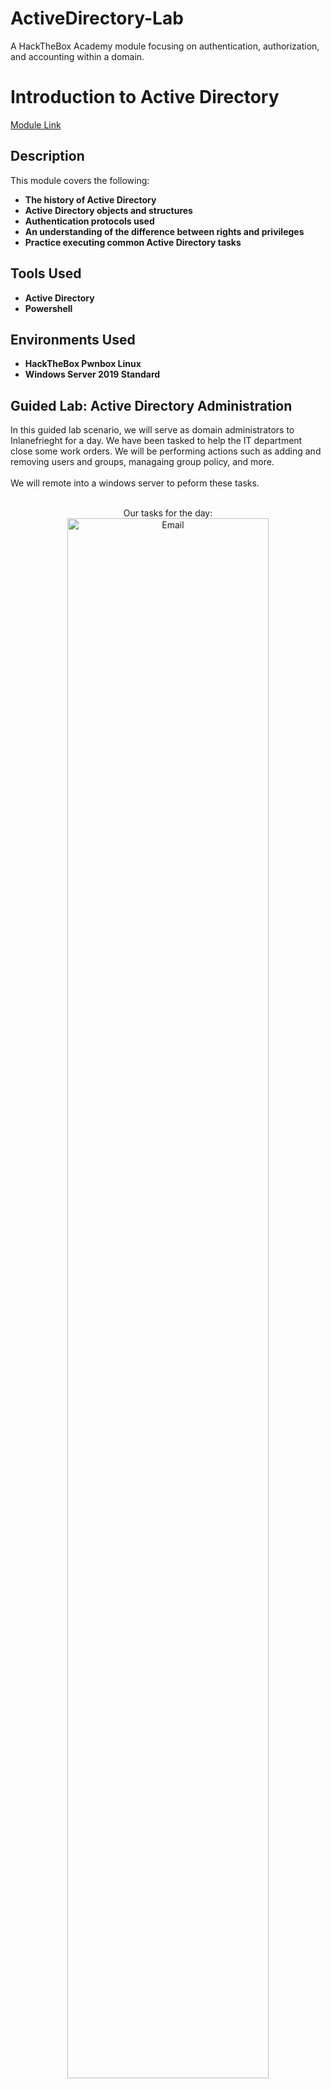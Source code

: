 # ActiveDirectory-Lab
A HackTheBox Academy module focusing on authentication, authorization, and accounting within a domain.

<h1>Introduction to Active Directory</h1>

[Module Link](https://academy.hackthebox.com/course/preview/intro-to-network-traffic-analysis)

<h2>Description</h2>
This module covers the following:

- <b>The history of Active Directory</b>
- <b>Active Directory objects and structures</b>
- <b>Authentication protocols used</b>
- <b>An understanding of the difference between rights and privileges</b>
- <b>Practice executing common Active Directory tasks</b>

<h2>Tools Used</h2>

- <b>Active Directory</b>
- <b>Powershell</b>

<h2>Environments Used </h2>

- <b>HackTheBox Pwnbox Linux</b>
- <b>Windows Server 2019 Standard</b>

<h2>Guided Lab: Active Directory Administration</h2>
In this guided lab scenario, we will serve as domain administrators to Inlanefrieght for a day. We have been tasked to help the IT department close some work orders. We will be performing actions such as adding and removing users and groups, managaing group policy, and more.
<br />
<br />
We will remote into a windows server to peform these tasks.
<br />
<br />

<p align="center">
Our tasks for the day: <br/>
<img src="https://i.imgur.com/ybLM5US.jpg" height="80%" width="80%" alt="Email"/>
<br />
<br />
inlanefreight.local structure: <br/>
<img src="https://i.imgur.com/RjpI9tW.jpg" height="80%" width="80%" alt="Domain"/>
<br />
<br />
 
<h2>Task 1: Manage Users</h2>
Our first task is to add some new hires. We will add them under the <b>"inlanefrieght.local"</b> scope, into the <b>"Corp -> Employees -> HQ-NYC -> IT"</b> folder structure. The users we will be adding are:

- <b>Andromeda Cepheus</b>
- <b>Orion Starchaser</b>
- <b>Artemis Callisto</b>

Each user will have the following attributes set with it, along with their full name:

- <b>full name</b>
- <b>email (first-inital.lastname@inlanefrieght.local)</b>
- <b>display name</b>
- <b>User must change password at next logon</b>

After that we will be removing two users who are no longer with the company. Their names are:

- <b>Mike O'Hare</b>
- <b>Paul Valencia</b>

And lastly we will be resetting the password of <b>Adam Masters</b>, who was locked out of his account after multiple failed logins.
<br />
<br />

<p align="center">
Adding a user account inside the IT container: <br/>
<img src="https://i.imgur.com/9DvdESr.jpg" height="80%" width="80%" alt="Add User"/>
<br />
<b>Here we are adding Andromeda Cepheus with the correct attributes</b>
<br />
<br />
<img src="https://i.imgur.com/AfuSKUM.jpg" height="80%" width="80%" alt="User Password"/> 
</br>
<b>We will be assign a temporary password of NewP@ssw0rd123! to the user and select the option for them to change the password at next logon.</b>
<br />
<br />
All new users added: <br/>
<img src="https://i.imgur.com/FcdoEAh.jpg" height="80%" width="80%" alt="Users Added"/>
<br />
<br />
Deleting a user account: <br/>
<img src="https://i.imgur.com/WtFkTJJ.jpg" height="80%" width="80%" alt="Delete User"/> 
<br />
<b>Our next step is to remove the users that are no longer with the company. We can find them by doing a find search under the Employees container. Next we type their full name to get the correct users. Then we will delete the users.</b>
<br />
<br />
Unlocking a user account: <br/>
<img src="https://i.imgur.com/MsZfH1v.jpg" height="80%" width="80%" alt="Unlock User"/> 
<br />
<b>We will simply reset Adam's password, as well as select the option to unlock the user's account.</b>
<br />
<br />

<h2>Task 2: Manage Groups and Other Organizational Units</h2>
In our second task, we are tasked with creating a new <b>Security Group</b> called <b>Security Analysts</b> and then add our new three hires into it. The group will be nested in an organizational unit by the same name under the IT hive.
<br />
<br />

<p align="center">
Adding a new organizational unit in the IT container: <br/>
<img src="https://i.imgur.com/b3rdNtk.jpg" height="80%" width="80%" alt="OU"/> 
<br />
<b>We create an organizational unit in the IT container for our new users.</b>
<br />
<br />
Adding a security group inside the OU: <br/>
<img src="https://i.imgur.com/47k7LEO.jpg" height="80%" width="80%" alt="Group"/> 
<br />
<b>Next we will create a security group inside the OU. It will have a Domain Local scope with the Security group type.</b>
<br />
<br />
Moving a user to a group: <br/>
<img src="https://i.imgur.com/gbfoWox.jpg" height="80%" width="80%" alt="User to Group"/> 
<br />
<b>We will now move our three new users into the Security Analysts group.</b>
<br />
<br />

<h2>Task 3: Manage Group Policy Objects</h2>
In our third task, we are asked to duplicate the group policy <b>Logon Banner</b>, rename it <b>Security Analysts Control</b>, and modfiy it to work for the new Analysts OU. We will need to make the following changes to the Policy Object:

- <b>modify the Password policy settings for users in the group and allowing users to access Powershell and CMD since their daily duties requires it.</b>
- <b>For computer settings, we need to ensure Logon Banner is applied and that removeable media is blocked from access.</b>
<br />
<br />
<p align="center">
Duplicating the Logon Banner group policy with Powershell: <br/>
<img src="https://i.imgur.com/fUax6ib.jpg" height="80%" width="80%" alt="Duplicate GPO"/> 
<br />
<b>We can use the Powershell cmdlet Copy-GPO to make a duplicate of the group policy with the same attributes.</b>
<br />
<br />
Linking the Security Analysts Control to an OU: <br/>
<img src="https://i.imgur.com/fbKinlG.jpg" height="80%" width="80%" alt="Linking GPO"/> 
<br />
<b>We will have to link the new GPO we created to the OU. We use the New-GPLink cmdlet in Powershell to do this.</b>
<br />
<br />
The Group Policy Management Console: <br/>
<img src="https://i.imgur.com/fkoAVno.jpg" height="80%" width="80%" alt="GPM"/> 
<br />
<b>We will have to modify the new GPO in the Group Policy Management console.</b>
<br />
<br />
Granting Powershell and CMD access to the new GPO: <br/>
Powershell: <br/>
<img src="https://i.imgur.com/Nn0kmu3.jpg" height="80%" width="80%" alt="GPO Access"/> 
<br />
<b>We will have to nagivate to the removeable media policy settings by this route: User Configuration -> Policies -> Administrative Templates -> System -> Removeable Storage Access. There we will enable it to grant access.</b>
<br />
CMD: <br/>
<img src="https://i.imgur.com/zqCY4x7.jpg" height="80%" width="80%" alt="GPO Access"/> 
<br />
<b>We will have to nagivate to the Command Prompt settings by this route: User Configuration -> Policies -> Administrative Templates -> System. There we will disable it since it prevents users from running the Command Prompt.</b>
<br />
<br />
Double checking the security policies: <br/>
<img src="https://i.imgur.com/N79G4aN.jpg" height="80%" width="80%" alt="Linking GPO"/> 
<br />
<b>We will navigate to: Computer Configuration -> Policies -> Windows Settings -> Security Settings -> Local Policies -> Security Options to double check to see if the security polices from the Logon Banner was duplicated to the new GPO.</b>
<br />
<img src="https://i.imgur.com/S5V5FpM.jpg" height="80%" width="80%" alt=Check 1"/> 
<br />
<img src="https://i.imgur.com/Ww2TWxI.jpg" height="80%" width="80%" alt="Check 2"/> 
<br />
<b>Everything is in working order!</b>
<br />
<br />
The Password Policy: <br/>
<img src="https://i.imgur.com/zAGo4oo.jpg" height="80%" width="80%" alt="Password Policy"/> 
<br />
<b>Next we will navigate to: Computer Configuration > Policies > Windows Settings > Security Settings > Account Policies > Password Policy.</b>
<br />
<br />
Updated Password Policy: <br/>
<img src="https://i.imgur.com/RFHGNuN.jpg" height="80%" width="80%" alt="Updated Password Policy"/> 
<br />
<b>At the final part of our task, we configured the password policy that was required.</b>
<br />
<br />

<!--
 ```diff
- text in red
+ text in green
! text in orange
# text in gray
@@ text in purple (and bold)@@
```
--!>
